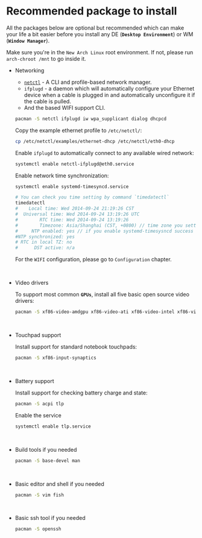 # Recommended package to install

All the packages below are optional but recommended which can make your life a bit easier before you install any DE (**`Desktop Environment`**) or WM (**`Window Manager`**).

Make sure you're in the `New Arch Linux` root environment. If not, please run `arch-chroot /mnt` to go inside it.

- Networking

    - [`netctl`](https://wiki.archlinux.org/index.php/netctl) - A CLI and profile-based network manager.
    - `ifplugd` - a daemon which will automatically configure your Ethernet device when a cable is plugged in and automatically unconfigure it if the cable is pulled.
    - And the based WIFI support CLI.

    ```bash
    pacman -S netctl ifplugd iw wpa_supplicant dialog dhcpcd
    ```
    
    Copy the example ethernet profile to `/etc/netctl/`:

    ```bash
    cp /etc/netctl/examples/ethernet-dhcp /etc/netctl/eth0-dhcp
    ```
    
    Enable `ifplugd` to automatically connect to any available wired network:

    ```bash
    systemctl enable netctl-ifplugd@eth0.service
    ```
    
    Enable network time synchronization:
    ```bash
    systemctl enable systemd-timesyncd.service

    # You can check you time setting by command `timedatectl`
    timedatectl
    #    Local time: Wed 2014-09-24 21:19:26 CST
    #  Universal time: Wed 2014-09-24 13:19:26 UTC
    #        RTC time: Wed 2014-09-24 13:19:26
    #        Timezone: Asia/Shanghai (CST, +0800) // time zone you setted
    #     NTP enabled: yes // if you enable systemd-timesysncd success here will be yes, otherwise you need use `systemctl status systemd-timesyncd.service` to check it
    #NTP synchronized: yes
    # RTC in local TZ: no
    #      DST active: n/a
    ```


    For the `WIFI` configuration, please go to `Configuration` chapter.
    
    </br>

- Video drivers

    To support most common **`GPUs`**, install all five basic open source video drivers:

    ```bash
    pacman -S xf86-video-amdgpu xf86-video-ati xf86-video-intel xf86-video-nouveau xf86-video-vesa
    ```

    </br>
    
- Touchpad support

    Install support for standard notebook touchpads:
    
    ```bash
    pacman -S xf86-input-synaptics
    ```
    
    </br>

- Battery support

    Install support for checking battery charge and state:
    
    ```bash
    pacman -S acpi tlp
    ```
    
    Enable the service

    ```bash
    systemctl enable tlp.service
    ```

    </br>
    
- Build tools if you needed

    ```bash
    pacman -S base-devel man
    ```

    </br>

- Basic editor and shell if you needed

    ```bash
    pacman -S vim fish
    ```
    
    </br>

- Basic ssh tool if you needed

  ```bash
  pacman -S openssh
  ```

  